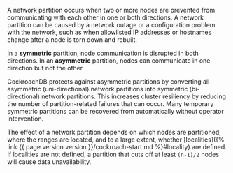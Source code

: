 A network partition occurs when two or more nodes are prevented from communicating with each other in one or both directions. A network partition can be caused by a network outage or a configuration problem with the network, such as when allowlisted IP addresses or hostnames change after a node is torn down and rebuilt.

In a **symmetric** partition, node communication is disrupted in both directions. In an **asymmetric** partition, nodes can communicate in one direction but not the other.

CockroachDB protects against asymmetric partitions by converting all asymmetric (uni-directional) network partitions into symmetric (bi-directional) network partitions. This increases cluster resiliency by reducing the number of partition-related failures that can occur.  Many temporary symmetric partitions can be recovered from automatically without operator intervention.

The effect of a network partition depends on which nodes are partitioned, where the ranges are located, and to a large extent, whether [localities]({% link {{ page.version.version }}/cockroach-start.md %}#locality) are defined. If localities are not defined, a partition that cuts off at least `(n-1)/2` nodes will cause data unavailability.

